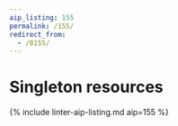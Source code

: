 ```yaml
---
aip_listing: 155
permalink: /155/
redirect_from:
  - /0155/
---
```


# Singleton resources

{% include linter-aip-listing.md aip=155 %}
